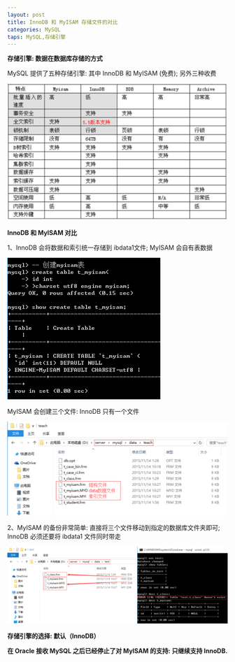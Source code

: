 ```yaml
---
layout: post
title: InnoDB 和 MyISAM 存储文件的对比
categories: MySQL
taps: MySQL,存储引擎
---
```


**存储引擎: 数据在数据库存储的方式**

MySQL 提供了五种存储引擎: 其中 InnoDB 和 MyISAM (免费); 另外三种收费

![01.png](/static/images/2016/01/20/01.png)

**InnoDB 和 MyISAM 对比**

1、InnoDB 会将数据和索引统一存储到 ibdata1文件; MyISAM 会自有表数据

![02.png](/static/images/2016/01/20/02.png)

MyISAM 会创建三个文件: InnoDB 只有一个文件

![03.png](/static/images/2016/01/20/03.png)

2、MyISAM 的备份非常简单: 直接将三个文件移动到指定的数据库文件夹即可; InnoDB 必须还要将 ibdata1 文件同时带走

![04.png](/static/images/2016/01/20/04.png)

**存储引擎的选择: 默认（InnoDB）**

**在 Oracle 接收 MySQL 之后已经停止了对 MyISAM 的支持: 只继续支持 InnoDB.**